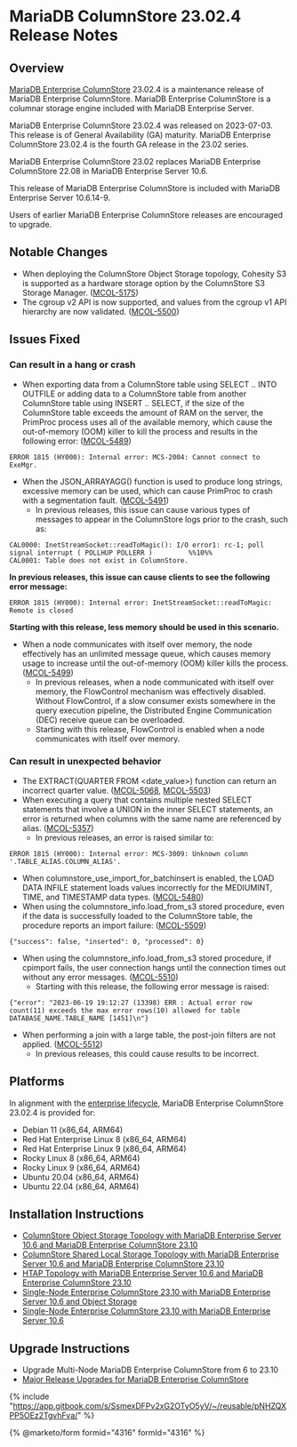 # MariaDB ColumnStore 23.02.4 Release Notes

## Overview

[MariaDB Enterprise ColumnStore](https://github.com/mariadb-corporation/docs-release-notes/blob/test/en/mariadb-columnstore/README.md) 23.02.4 is a maintenance release of MariaDB Enterprise ColumnStore. MariaDB Enterprise ColumnStore is a columnar storage engine included with MariaDB Enterprise Server.

MariaDB Enterprise ColumnStore 23.02.4 was released on 2023-07-03. This release is of General Availability (GA) maturity. MariaDB Enterprise ColumnStore 23.02.4 is the fourth GA release in the 23.02 series.

MariaDB Enterprise ColumnStore 23.02 replaces MariaDB Enterprise ColumnStore 22.08 in MariaDB Enterprise Server 10.6.

This release of MariaDB Enterprise ColumnStore is included with MariaDB Enterprise Server 10.6.14-9.

Users of earlier MariaDB Enterprise ColumnStore releases are encouraged to upgrade.

## Notable Changes

* When deploying the ColumnStore Object Storage topology, Cohesity S3 is supported as a hardware storage option by the ColumnStore S3 Storage Manager. ([MCOL-5175](https://jira.mariadb.org/browse/MCOL-5175))
* The cgroup v2 API is now supported, and values from the cgroup v1 API hierarchy are now validated. ([MCOL-5500](https://jira.mariadb.org/browse/MCOL-5500))

## Issues Fixed

### Can result in a hang or crash

* When exporting data from a ColumnStore table using SELECT .. INTO OUTFILE or adding data to a ColumnStore table from another ColumnStore table using INSERT .. SELECT, if the size of the ColumnStore table exceeds the amount of RAM on the server, the PrimProc process uses all of the available memory, which cause the out-of-memory (OOM) killer to kill the process and results in the following error: ([MCOL-5489](https://jira.mariadb.org/browse/MCOL-5489))

```
ERROR 1815 (HY000): Internal error: MCS-2004: Cannot connect to ExeMgr.
```

* When the JSON\_ARRAYAGG() function is used to produce long strings, excessive memory can be used, which can cause PrimProc to crash with a segmentation fault. ([MCOL-5491](https://jira.mariadb.org/browse/MCOL-5491))
  * In previous releases, this issue can cause various types of messages to appear in the ColumnStore logs prior to the crash, such as:

```
CAL0000: InetStreamSocket::readToMagic(): I/O error1: rc-1; poll signal interrupt ( POLLHUP POLLERR )         %%10%%
CAL0001: Table does not exist in ColumnStore.
```

**In previous releases, this issue can cause clients to see the following error message:**

```
ERROR 1815 (HY000): Internal error: InetStreamSocket::readToMagic: Remote is closed
```

**Starting with this release, less memory should be used in this scenario.**

* When a node communicates with itself over memory, the node effectively has an unlimited message queue, which causes memory usage to increase until the out-of-memory (OOM) killer kills the process. ([MCOL-5499](https://jira.mariadb.org/browse/MCOL-5499))
  * In previous releases, when a node communicated with itself over memory, the FlowControl mechanism was effectively disabled. Without FlowControl, if a slow consumer exists somewhere in the query execution pipeline, the Distributed Engine Communication (DEC) receive queue can be overloaded.
  * Starting with this release, FlowControl is enabled when a node communicates with itself over memory.

### Can result in unexpected behavior

* The EXTRACT(QUARTER FROM \<date\_value>) function can return an incorrect quarter value. ([MCOL-5068](https://jira.mariadb.org/browse/MCOL-5068), [MCOL-5503](https://jira.mariadb.org/browse/MCOL-5503))
* When executing a query that contains multiple nested SELECT statements that involve a UNION in the inner SELECT statements, an error is returned when columns with the same name are referenced by alias. ([MCOL-5357](https://jira.mariadb.org/browse/MCOL-5357))
  * In previous releases, an error is raised similar to:

```
ERROR 1815 (HY000): Internal error: MCS-3009: Unknown column '.TABLE_ALIAS.COLUMN_ALIAS'.
```

* When columnstore\_use\_import\_for\_batchinsert is enabled, the LOAD DATA INFILE statement loads values incorrectly for the MEDIUMINT, TIME, and TIMESTAMP data types. ([MCOL-5480](https://jira.mariadb.org/browse/MCOL-5480))
* When using the columnstore\_info.load\_from\_s3 stored procedure, even if the data is successfully loaded to the ColumnStore table, the procedure reports an import failure: ([MCOL-5509](https://jira.mariadb.org/browse/MCOL-5509))

```
{"success": false, "inserted": 0, "processed": 0}
```

* When using the columnstore\_info.load\_from\_s3 stored procedure, if cpimport fails, the user connection hangs until the connection times out without any error messages. ([MCOL-5510](https://jira.mariadb.org/browse/MCOL-5510))
  * Starting with this release, the following error message is raised:

```
{"error": "2023-06-19 19:12:27 (13398) ERR : Actual error row count(11) exceeds the max error rows(10) allowed for table DATABASE_NAME.TABLE_NAME [1451]\n"}
```

* When performing a join with a large table, the post-join filters are not applied. ([MCOL-5512](https://jira.mariadb.org/browse/MCOL-5512))
  * In previous releases, this could cause results to be incorrect.

## Platforms

In alignment with the [enterprise lifecycle](../../enterprise-server/about/enterprise-server-lifecycle.md), MariaDB Enterprise ColumnStore 23.02.4 is provided for:

* Debian 11 (x86\_64, ARM64)
* Red Hat Enterprise Linux 8 (x86\_64, ARM64)
* Red Hat Enterprise Linux 9 (x86\_64, ARM64)
* Rocky Linux 8 (x86\_64, ARM64)
* Rocky Linux 9 (x86\_64, ARM64)
* Ubuntu 20.04 (x86\_64, ARM64)
* Ubuntu 22.04 (x86\_64, ARM64)

## Installation Instructions

* [ColumnStore Object Storage Topology with MariaDB Enterprise Server 10.6 ](https://app.gitbook.com/s/SsmexDFPv2xG2OTyO5yV/architecture/topologies/columnstore-object-storage)[and MariaDB Enterprise ColumnStore 23.10](https://app.gitbook.com/s/SsmexDFPv2xG2OTyO5yV/architecture/topologies/columnstore-object-storage)
* [ColumnStore Shared Local Storage Topology with MariaDB Enterprise Server 10.6](https://app.gitbook.com/s/SsmexDFPv2xG2OTyO5yV/architecture/topologies/columnstore-shared-local-storage)[ and MariaDB Enterprise ColumnStore 23.10](https://app.gitbook.com/s/SsmexDFPv2xG2OTyO5yV/architecture/topologies/columnstore-shared-local-storage)
* [HTAP Topology with MariaDB Enterprise Server 10.6](https://app.gitbook.com/s/SsmexDFPv2xG2OTyO5yV/architecture/topologies/htap)[ and MariaDB Enterprise ColumnStore 23.10](https://app.gitbook.com/s/SsmexDFPv2xG2OTyO5yV/architecture/topologies/htap)
* [Single-Node Enterprise ColumnStore 23.10 with MariaDB Enterprise Server 10.6](https://app.gitbook.com/s/SsmexDFPv2xG2OTyO5yV/architecture/topologies/single-node-topologies/enterprise-server-with-columnstore-object-storage)[ and Object Storage](https://app.gitbook.com/s/SsmexDFPv2xG2OTyO5yV/architecture/topologies/single-node-topologies/enterprise-server-with-columnstore-object-storage)
* [Single-Node Enterprise ColumnStore 23.10 with MariaDB Enterprise Server 10.6](https://app.gitbook.com/s/SsmexDFPv2xG2OTyO5yV/architecture/topologies/single-node-topologies)

## Upgrade Instructions

* Upgrade Multi-Node MariaDB Enterprise ColumnStore from 6 to 23.10
* [Major Release Upgrades for MariaDB Enterprise ColumnStore](../)

{% include "https://app.gitbook.com/s/SsmexDFPv2xG2OTyO5yV/~/reusable/pNHZQXPP5OEz2TgvhFva/" %}

{% @marketo/form formid="4316" formId="4316" %}
